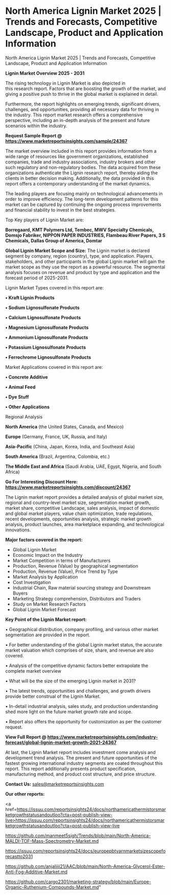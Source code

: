 # North America Lignin Market 2025 | Trends and Forecasts, Competitive Landscape, Product and Application Information
North America Lignin Market 2025 | Trends and Forecasts, Competitive Landscape, Product and Application Information

<Strong> Lignin Market Overview 2025 - 2031</strong>

The rising technology in Lignin Market is also depicted in this research report. Factors that are boosting the growth of the market, and giving a positive push to thrive in the global market is explained in detail.

Furthermore, the report highlights on emerging trends, significant drivers, challenges, and opportunities, providing all necessary data for thriving in the industry. This report market research offers a comprehensive perspective, including an in-depth analysis of the present and future scenarios within the industry.

<strong>Request Sample Report @ <a href=https://www.marketreportsinsights.com/sample/24367>https://www.marketreportsinsights.com/sample/24367</a></strong>

The market overview included in this report provides information from a wide range of resources like government organizations, established companies, trade and industry associations, industry brokers and other such regulatory and non-regulatory bodies. The data acquired from these organizations authenticate the Lignin research report, thereby aiding the clients in better decision making. Additionally, the data provided in this report offers a contemporary understanding of the market dynamics.

The leading players are focusing mainly on technological advancements in order to improve efficiency. The long-term development patterns for this market can be captured by continuing the ongoing process improvements and financial stability to invest in the best strategies.

Top Key players of Lignin Market are:

<strong>Borregaard, KMT Polymers Ltd, Tembec, MWV Specialty Chemicals, Domsjo Fabriker, NIPPON PAPER INDUSTRIES, Flambeau River Papers, 3 S Chemicals, Dallas Group of America, Domtar</strong>

<strong><b>Global Lignin Market Scope and Size:</b></strong>
The Lignin market is declared segment by company, region (country), type, and application. Players, stakeholders, and other participants in the global Lignin market will gain the market scope as they use the report as a powerful resource. The segmental analysis focuses on revenue and product by type and application and the forecast period of 2025-2031.

Lignin Market Types covered in this report are:

<strong>• Kraft Lignin Products

• Sodium Lignosulfonate Products

• Calcium Lignosulfonate Products

• Magnesium Lignosulfonate Products

• Ammonium Lignosulfonate Products

• Potassium Lignosulfonate Products

• Ferrochrome Lignosulfonate Products</strong>

Market Applications covered in this report are:

<strong>• Concrete Additive

• Animal Feed

• Dye Stuff

• Other Applications</strong> 

Regional Analysis

<strong>North America</strong> (the United States, Canada, and Mexico)

<strong>Europe</strong> (Germany, France, UK, Russia, and Italy)

<strong>Asia-Pacific</strong> (China, Japan, Korea, India, and Southeast Asia)

<strong>South America</strong> (Brazil, Argentina, Colombia, etc.)

<strong>The Middle East and Africa</strong> (Saudi Arabia, UAE, Egypt, Nigeria, and South Africa)

<strong>Go For Interesting Discount Here: <a href=https://www.marketreportsinsights.com/discount/24367>https://www.marketreportsinsights.com/discount/24367</a></strong>

The Lignin market report provides a detailed analysis of global market size, regional and country-level market size, segmentation market growth, market share, competitive Landscape, sales analysis, impact of domestic and global market players, value chain optimization, trade regulations, recent developments, opportunities analysis, strategic market growth analysis, product launches, area marketplace expanding, and technological innovations.

<strong><b>Major factors covered in the report:</b></strong>
<ul>
  <li>Global Lignin Market </li>
  <li>Economic Impact on the Industry</li>
  <li>Market Competition in terms of Manufacturers</li>
  <li>Production, Revenue (Value) by geographical segmentation</li>
  <li>Production, Revenue (Value), Price Trend by Type</li>
  <li>Market Analysis by Application</li>
  <li>Cost Investigation</li>
  <li>Industrial Chain, Raw material sourcing strategy and Downstream Buyers</li>
  <li>Marketing Strategy comprehension, Distributors and Traders</li>
  <li>Study on Market Research Factors</li>
  <li>Global Lignin Market Forecast</li>
</ul>

<strong><b>Key Point of the Lignin Market report:</b></strong>

• Geographical distribution, company profiling, and various other market segmentation are provided in the report.

• For better understanding of the global Lignin market status, the accurate market valuation which comprises of size, share, and revenue are also covered.

• Analysis of the competitive dynamic factors better extrapolate the complete market overview

• What will be the size of the emerging Lignin market in 2031?

• The latest trends, opportunities and challenges, and growth drivers provide better construal of the Lignin Market.

• In-detail industrial analysis, sales study, and production understanding shed more light on the future market growth rate and scope.

• Report also offers the opportunity for customization as per the customer request.

<strong><b>View Full Report @ <a href=https://www.marketreportsinsights.com/industry-forecast/global-lignin-market-growth-2021-24367>https://www.marketreportsinsights.com/industry-forecast/global-lignin-market-growth-2021-24367</a></b></strong>


At last, the Lignin Market report includes investment come analysis and development trend analysis. The present and future opportunities of the fastest growing international industry segments are coated throughout this report. This report additionally presents product specification, manufacturing method, and product cost structure, and price structure.

<strong>Contact Us:</strong>
sales@marketreportsinsights.com

<strong>Our other reports:</strong>

<a href=https://issuu.com/reportsinsights24/docs/northamericathermistorsmarketgrowthstatusandoutloo?cta=post-publish-view-live>https://issuu.com/reportsinsights24/docs/northamericathermistorsmarketgrowthstatusandoutloo?cta=post-publish-view-live</a>

<a href=https://github.com/manmeet5sigh/Trends/blob/main/North-America-MALDI-TOF-Mass-Spectrometry-Market.md>https://github.com/manmeet5sigh/Trends/blob/main/North-America-MALDI-TOF-Mass-Spectrometry-Market.md</a>

<a href=https://issuu.com/reportsinsights24/docs/europepbtyarnmarketsizescopeforecastto2031>https://issuu.com/reportsinsights24/docs/europepbtyarnmarketsizescopeforecastto2031</a>

<a href=https://github.com/anjaliiii21/AAC/blob/main/North-America-Glycerol-Ester-Anti-Fog-Additive-Market.md>https://github.com/anjaliiii21/AAC/blob/main/North-America-Glycerol-Ester-Anti-Fog-Additive-Market.md</a>

<a href=https://github.com/cargo2301/marketing-strategy/blob/main/Europe-Organic-Ruthenium-Compounds-Market.md>https://github.com/cargo2301/marketing-strategy/blob/main/Europe-Organic-Ruthenium-Compounds-Market.md</a>"
